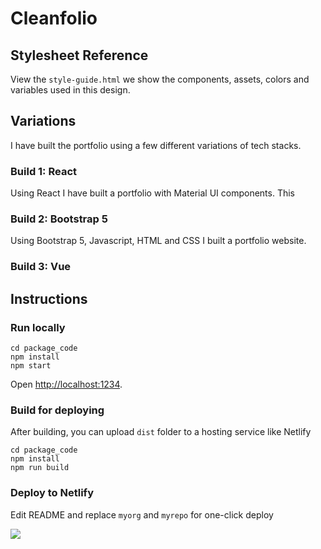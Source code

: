 # Cleanfolio

## Stylesheet Reference
View the `style-guide.html` we show the components, assets, colors and variables used in this design.

## Variations
I have built the portfolio using a few different variations of tech stacks.

### Build 1: React
Using React I have built a portfolio with Material UI components. This
### Build 2: Bootstrap 5
Using Bootstrap 5, Javascript, HTML and CSS I built a portfolio website.
### Build 3: Vue

## Instructions

### Run locally
```
cd package_code
npm install
npm start
```
Open [http://localhost:1234](http://localhost:1234).

### Build for deploying

After building, you can upload `dist` folder to a hosting service like Netlify

```
cd package_code
npm install
npm run build
```

### Deploy to Netlify

Edit README and replace `myorg` and `myrepo` for one-click deploy

[![](https://www.netlify.com/img/deploy/button.svg)](https://app.netlify.com/start/deploy?repository=https://github.com/myorg/myrepo)